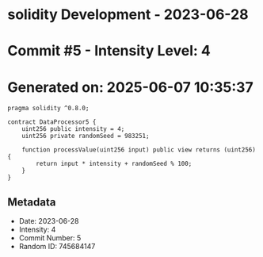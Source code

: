 ﻿# solidity Development - 2023-06-28
# Commit #5 - Intensity Level: 4
# Generated on: 2025-06-07 10:35:37
```solidity
pragma solidity ^0.8.0;

contract DataProcessor5 {
    uint256 public intensity = 4;
    uint256 private randomSeed = 983251;

    function processValue(uint256 input) public view returns (uint256) {
        return input * intensity + randomSeed % 100;
    }
}
```
## Metadata
- Date: 2023-06-28
- Intensity: 4
- Commit Number: 5
- Random ID: 745684147
